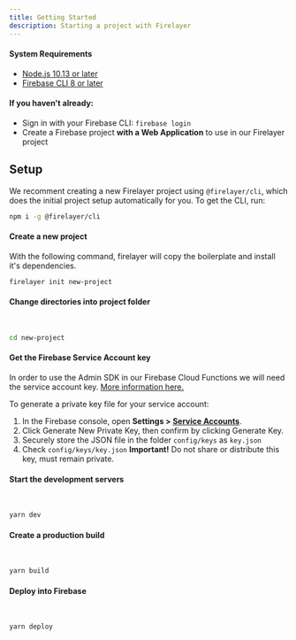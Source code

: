 ```yaml
---
title: Getting Started
description: Starting a project with Firelayer
---
```


#### System Requirements
- [Node.js 10.13 or later](https://nodejs.org/)
- [Firebase CLI 8 or later](https://firebase.google.com/docs/cli?#mac-linux-npm)


#### If you haven't already:
- Sign in with your Firebase CLI: `firebase login`
- Create a Firebase project **with a Web Application** to use in our Firelayer project

## Setup

We recomment creating a new Firelayer project using `@firelayer/cli`, which does the initial project setup automatically for you. To get the CLI, run:

```sh
npm i -g @firelayer/cli
```

#### Create a new project

With the following command, firelayer will copy the boilerplate and install it's dependencies.

```sh
firelayer init new-project
```

#### Change directories into project folder
<br>

```sh
cd new-project
```

#### Get the Firebase Service Account key
In order to use the Admin SDK in our Firebase Cloud Functions we will need the service account key. [More information here.](https://firebase.google.com/docs/admin/setup#initialize-sdk)

To generate a private key file for your service account:
1. In the Firebase console, open **Settings > [Service Accounts](https://console.firebase.google.com/u/0/project/_/settings/serviceaccounts/adminsdk)**.
2. Click Generate New Private Key, then confirm by clicking Generate Key.
3. Securely store the JSON file in the folder `config/keys` as `key.json`
4. Check `config/keys/key.json` **Important!** Do not share or distribute this key, must remain private.


#### Start the development servers
<br>

```sh
yarn dev
```

#### Create a production build
<br>

```sh
yarn build
```

#### Deploy into Firebase
<br>

```sh
yarn deploy
```
